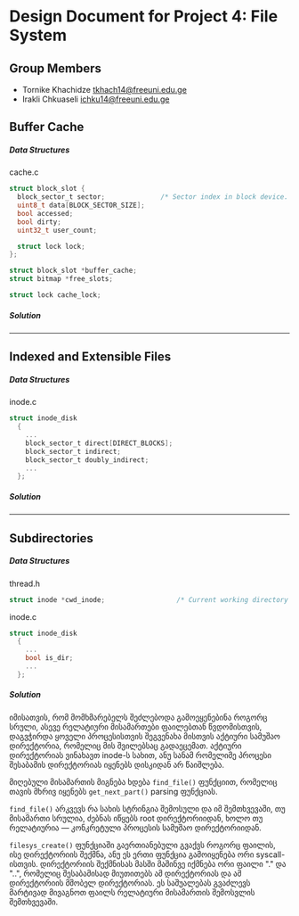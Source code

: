 Design Document for Project 4: File System
==========================================

## Group Members

* Tornike Khachidze <tkhach14@freeuni.edu.ge>
* Irakli Chkuaseli <ichku14@freeuni.edu.ge>

## Buffer Cache

##### Data Structures

cache.c
```c
struct block_slot {
  block_sector_t sector;              /* Sector index in block device. */
  uint8_t data[BLOCK_SECTOR_SIZE];
  bool accessed;
  bool dirty;
  uint32_t user_count;

  struct lock lock;
};

struct block_slot *buffer_cache;
struct bitmap *free_slots;

struct lock cache_lock;
```

##### Solution



---

## Indexed and Extensible Files

##### Data Structures

inode.c
```c
struct inode_disk
  {
    ...
    block_sector_t direct[DIRECT_BLOCKS];
    block_sector_t indirect;
    block_sector_t doubly_indirect;
    ...
  };
```

##### Solution

---

## Subdirectories

##### Data Structures

thread.h
```c
struct inode *cwd_inode;                  /* Current working directory inode. */
```

inode.c
```c
struct inode_disk
  {
    ...
    bool is_dir;
    ...
  };
```

##### Solution

იმისათვის, რომ მომხმარებელს შეძლებოდა გამოეყენებინა როგორც სრული, ასევე რელატიური მისამართები ფაილებთან წვდომისთვის, დაგვჭირდა ყოველი პროცესისთვის შეგვენახა მისთვის აქტიური სამუშაო დირექტორია, რომელიც მის შვილებსაც გადაეცემათ. აქტიური დირექტორიას ვინახავთ
inode-ს სახით, ანუ სანამ რომელიმე პროცესი შესაბამის დირექტორიას იყენებს დისკიდან არ წაიშლება.

მიღებული მისამართის მიგნება ხდება `find_file()` ფუნქციით, რომელიც თავის მხრივ იყენებს `get_next_part()` parsing ფუნქციას. 

`find_file()` არკვევს რა სახის სტრინგია შემოსული და იმ შემთხვევაში, თუ მისამართი სრულია, ძებნას იწყებს root დირექტორიიდან, ხოლო თუ რელატიურია — კონკრეტული პროცესის სამუშაო დირექტორიიდან. 

`filesys_create()` ფუნქციაში გაერთიანებული გვაქვს როგორც ფაილის, ისე დირექტორიის შექმნა, ანუ ეს ერთი ფუნქცია გამოიყენება ორი syscall-ისთვის. დირექტორიის შექმნისას მასში მაშინვე იქმნება ორი ფაილი "." და "..", რომელიც შესაბამისად მიუთითებს ამ დირექტორიას და ამ დირექტორიის მშობელ დირექტორიას. ეს საშუალებას გვაძლევს მარტივად მივაგნოთ ფაილს რელატიური მისამართის შემოსვლის შემთხვევაში.
